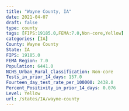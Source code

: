 ```yaml
---
title: "Wayne County, IA"
date: 2021-04-07
draft: false
type: county
tags: [FIPS:19185.0,FEMA:7.0,Non-core,Yellow]
categories: [IA]
County: Wayne County
State: IA
FIPS: 19185.0
FEMA_Region: 7.0
Population: 6441.0
NCHS_Urban_Rural_Classification: Non-core
Tests_in_prior_14_days: 157.0
Fourteen_day_test_rate_per_100000: 2438.0
Percent_Positivity_in_prior_14_days: 0.076
Level: Yellow
url: /states/IA/wayne-county
---
```



